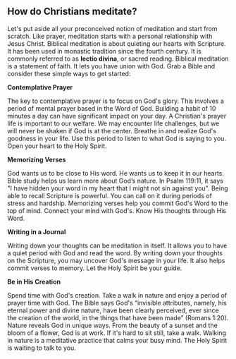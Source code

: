 ## How do Christians meditate?

Let's put aside all your preconceived notion of meditation and start from scratch. Like prayer, meditation starts with a personal relationship with Jesus Christ. Biblical meditation is about quieting our hearts with Scripture. It has been used in monastic tradition since the fourth century. It is commonly referred to as **lectio divina**, or sacred reading. Biblical meditation is a statement of faith. It lets you have union with God. Grab a Bible and consider these simple ways to get started:

**Contemplative Prayer**

The key to contemplative prayer is to focus on God's glory. This involves a period of mental prayer based in the Word of God. Building a habit of 10 minutes a day can have significant impact on your day. A Christian's prayer life is important to our welfare. We may encounter life challenges, but we will never be shaken if God is at the center. Breathe in and realize God's goodness in your life. Use this period to listen to what God is saying to you. Open your heart to the Holy Spirit. 

**Memorizing Verses**

God wants us to be close to His word. He wants us to keep it in our hearts. Bible study helps us learn more about God’s nature. In Psalm 119:11, it says "I have hidden your word in my heart that I might not sin against you". Being able to recall Scripture is powerful. You can call on it during periods of stress and hardship. Memorizing verses help you commit God's Word to the top of mind. Connect your mind with God's. Know His thoughts through His Word.

**Writing in a Journal**

Writing down your thoughts can be meditation in itself. It allows you to have a quiet period with God and read the word. By writing down your thoughts on the Scripture, you may uncover God's message in your life. It also helps commit verses to memory. Let the Holy Spirit be your guide. 

**Be in His Creation**

Spend time with God's creation. Take a walk in nature and enjoy a period of prayer time with God. The Bible says God's “invisible attributes, namely, his eternal power and divine nature, have been clearly perceived, ever since the creation of the world, in the things that have been made” (Romans 1:20). Nature reveals God in unique ways. From the beauty of a sunset and the bloom of a flower, God is at work. If it's hard to sit still, take a walk. Walking in nature is a meditative practice that calms your busy mind. The Holy Spirit is waiting to talk to you.

